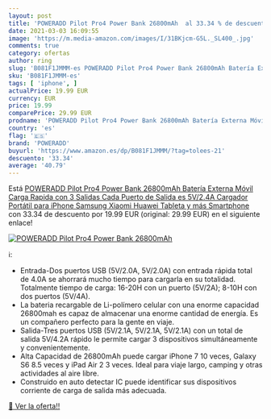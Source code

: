 ```yaml
---
layout: post
title: 'POWERADD Pilot Pro4 Power Bank 26800mAh  al 33.34 % de descuento'
date: 2021-03-03 16:09:55
image: 'https://m.media-amazon.com/images/I/31BKjcm-G5L._SL400_.jpg'
comments: true
category: ofertas
author: ring
slug: 'B081F1JMMM-es POWERADD Pilot Pro4 Power Bank 26800mAh Batería Externa...'
sku: 'B081F1JMMM-es'
tags: [ 'iphone', ]
actualPrice: 19.99 EUR
currency: EUR
price: 19.99
comparePrice: 29.99 EUR
prodname: 'POWERADD Pilot Pro4 Power Bank 26800mAh Batería Externa Móvil Carga Rapida con 3 Salidas  Cada Puerto de Salida es 5V/2.4A  Cargador Portátil para iPhone Samsung Xiaomi Huawei Tableta y más Smartphone'
country: 'es'
flag: '🇪🇸'
brand: 'POWERADD'
buyurl: 'https://www.amazon.es/dp/B081F1JMMM/?tag=tolees-21'
descuento: '33.34'
average: '40.79'
---
```


Está [POWERADD Pilot Pro4 Power Bank 26800mAh Batería Externa Móvil Carga Rapida con 3 Salidas  Cada Puerto de Salida es 5V/2.4A  Cargador Portátil para iPhone Samsung Xiaomi Huawei Tableta y más Smartphone](https://www.amazon.es/dp/B081F1JMMM/?tag=tolees-21) con 33.34 de descuento por 19.99 EUR (original: 29.99 EUR) en el siguiente enlace!

[![POWERADD Pilot Pro4 Power Bank 26800mAh ](https://m.media-amazon.com/images/I/31BKjcm-G5L._SL400_.jpg)](https://www.amazon.es/dp/B081F1JMMM/?tag=tolees-21)

ℹ️:

- Entrada-Dos puertos USB (5V/2.0A, 5V/2.0A) con entrada rápida total de 4.0A se ahorrará mucho tiempo para cargarla en su totalidad. Totalmente tiempo de carga: 16-20H con un puerto (5V/2A); 8-10H con dos puertos (5V/4A).
- La bateria recargable de Li-polímero celular con una enorme capacidad 26800mah es capaz de almacenar una enorme cantidad de energía. Es un compañero perfecto para la gente en viaje.
- Salida-Tres puertos USB (5V/2.1A, 5V/2.1A, 5V/2.1A) con un total de salida 5V/4.2A rápido le permite cargar 3 dispositivos simultáneamente y convenientemente.
- Alta Capacidad de 26800mAh puede cargar iPhone 7 10 veces, Galaxy S6 8.5 veces y iPad Air 2 3 veces. Ideal para viaje largo, camping y otras actividades al aire libre.
- Construido en auto detectar IC puede identificar sus dispositivos corriente de carga de salida más adecuada.

[🛒 Ver la oferta!!](https://www.amazon.es/dp/B081F1JMMM/?tag=tolees-21)
